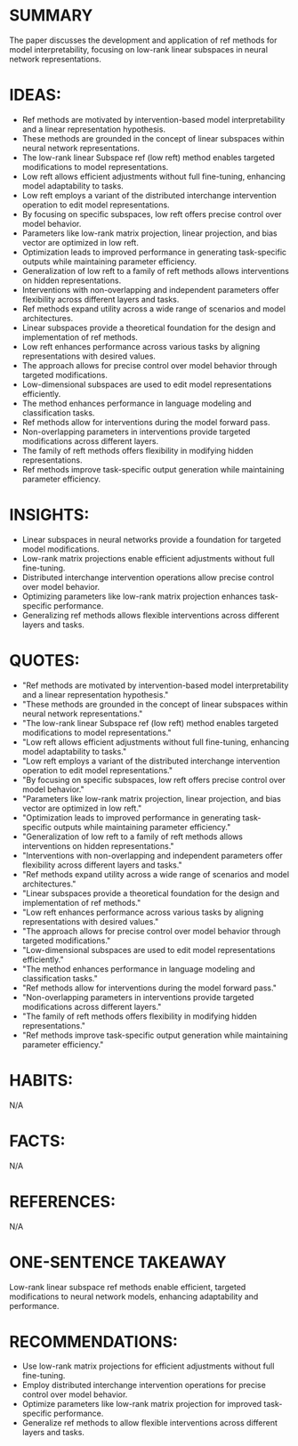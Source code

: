 # SUMMARY
The paper discusses the development and application of ref methods for model interpretability, focusing on low-rank linear subspaces in neural network representations.

# IDEAS:
- Ref methods are motivated by intervention-based model interpretability and a linear representation hypothesis.
- These methods are grounded in the concept of linear subspaces within neural network representations.
- The low-rank linear Subspace ref (low reft) method enables targeted modifications to model representations.
- Low reft allows efficient adjustments without full fine-tuning, enhancing model adaptability to tasks.
- Low reft employs a variant of the distributed interchange intervention operation to edit model representations.
- By focusing on specific subspaces, low reft offers precise control over model behavior.
- Parameters like low-rank matrix projection, linear projection, and bias vector are optimized in low reft.
- Optimization leads to improved performance in generating task-specific outputs while maintaining parameter efficiency.
- Generalization of low reft to a family of reft methods allows interventions on hidden representations.
- Interventions with non-overlapping and independent parameters offer flexibility across different layers and tasks.
- Ref methods expand utility across a wide range of scenarios and model architectures.
- Linear subspaces provide a theoretical foundation for the design and implementation of ref methods.
- Low reft enhances performance across various tasks by aligning representations with desired values.
- The approach allows for precise control over model behavior through targeted modifications.
- Low-dimensional subspaces are used to edit model representations efficiently.
- The method enhances performance in language modeling and classification tasks.
- Ref methods allow for interventions during the model forward pass.
- Non-overlapping parameters in interventions provide targeted modifications across different layers.
- The family of reft methods offers flexibility in modifying hidden representations.
- Ref methods improve task-specific output generation while maintaining parameter efficiency.

# INSIGHTS:
- Linear subspaces in neural networks provide a foundation for targeted model modifications.
- Low-rank matrix projections enable efficient adjustments without full fine-tuning.
- Distributed interchange intervention operations allow precise control over model behavior.
- Optimizing parameters like low-rank matrix projection enhances task-specific performance.
- Generalizing ref methods allows flexible interventions across different layers and tasks.

# QUOTES:
- "Ref methods are motivated by intervention-based model interpretability and a linear representation hypothesis."
- "These methods are grounded in the concept of linear subspaces within neural network representations."
- "The low-rank linear Subspace ref (low reft) method enables targeted modifications to model representations."
- "Low reft allows efficient adjustments without full fine-tuning, enhancing model adaptability to tasks."
- "Low reft employs a variant of the distributed interchange intervention operation to edit model representations."
- "By focusing on specific subspaces, low reft offers precise control over model behavior."
- "Parameters like low-rank matrix projection, linear projection, and bias vector are optimized in low reft."
- "Optimization leads to improved performance in generating task-specific outputs while maintaining parameter efficiency."
- "Generalization of low reft to a family of reft methods allows interventions on hidden representations."
- "Interventions with non-overlapping and independent parameters offer flexibility across different layers and tasks."
- "Ref methods expand utility across a wide range of scenarios and model architectures."
- "Linear subspaces provide a theoretical foundation for the design and implementation of ref methods."
- "Low reft enhances performance across various tasks by aligning representations with desired values."
- "The approach allows for precise control over model behavior through targeted modifications."
- "Low-dimensional subspaces are used to edit model representations efficiently."
- "The method enhances performance in language modeling and classification tasks."
- "Ref methods allow for interventions during the model forward pass."
- "Non-overlapping parameters in interventions provide targeted modifications across different layers."
- "The family of reft methods offers flexibility in modifying hidden representations."
- "Ref methods improve task-specific output generation while maintaining parameter efficiency."

# HABITS:
N/A

# FACTS:
N/A

# REFERENCES:
N/A

# ONE-SENTENCE TAKEAWAY
Low-rank linear subspace ref methods enable efficient, targeted modifications to neural network models, enhancing adaptability and performance.

# RECOMMENDATIONS:
- Use low-rank matrix projections for efficient adjustments without full fine-tuning.
- Employ distributed interchange intervention operations for precise control over model behavior.
- Optimize parameters like low-rank matrix projection for improved task-specific performance.
- Generalize ref methods to allow flexible interventions across different layers and tasks.